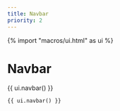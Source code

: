 ```yaml
---
title: Navbar
priority: 2
---
```

{% import "macros/ui.html" as ui %}

# Navbar

<div class="docs-example">
  {{ ui.navbar() }}
</div>

```html
{{ ui.navbar() }}
```